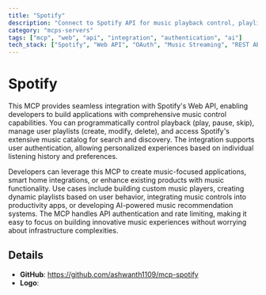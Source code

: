 ```yaml
---
title: "Spotify"
description: "Connect to Spotify API for music playback control, playlist management, and personalized music experiences"
category: "mcps-servers"
tags: ["mcp", "web", "api", "integration", "authentication", "ai"]
tech_stack: ["Spotify", "Web API", "OAuth", "Music Streaming", "REST API"]
---
```


# Spotify

This MCP provides seamless integration with Spotify's Web API, enabling developers to build applications with comprehensive music control capabilities. You can programmatically control playback (play, pause, skip), manage user playlists (create, modify, delete), and access Spotify's extensive music catalog for search and discovery. The integration supports user authentication, allowing personalized experiences based on individual listening history and preferences.

Developers can leverage this MCP to create music-focused applications, smart home integrations, or enhance existing products with music functionality. Use cases include building custom music players, creating dynamic playlists based on user behavior, integrating music controls into productivity apps, or developing AI-powered music recommendation systems. The MCP handles API authentication and rate limiting, making it easy to focus on building innovative music experiences without worrying about infrastructure complexities.

## Details

- **GitHub**: https://github.com/ashwanth1109/mcp-spotify
- **Logo**: 
